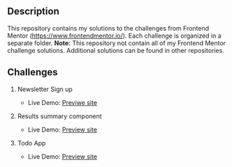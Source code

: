## Description

This repository contains my solutions to the challenges from Frontend Mentor (https://www.frontendmentor.io/). Each challenge is organized in a separate folder.
**Note:** This repository not contain all of my Frontend Mentor challenge solutions. Additional solutions can be found in other repositories.

## Challenges

1. Newsletter Sign up

   - Live Demo: [Previwe site](https://newsletter-signup-fm.netlify.app/)

2. Results summary component

   - Live Demo: [Preview site](https://result-component-frontendmentor.netlify.app/)

3. Todo App
   - Live Demo: [Preview site](https://frontendmentor-todoappmain.vercel.app/)
